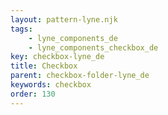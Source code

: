 ```yaml
---
layout: pattern-lyne.njk
tags: 
    - lyne_components_de
    - lyne_components_checkbox_de
key: checkbox-lyne_de
title: Checkbox
parent: checkbox-folder-lyne_de
keywords: checkbox
order: 130
---
```

